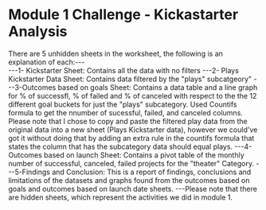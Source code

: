 # Module 1 Challenge -  Kickastarter Analysis
There are 5 unhidden sheets in the worksheet, the following is an explanation of each:---  
---1- Kickstarter Sheet: Contains all the data with no filters
---2- Plays Kickstarter Data Sheet: Contains data filtered by the "plays" subcatgeory" 
---3-Outcomes based on goals Sheet: Contains a data table and a line graph for % of successfl, % of failed and % of canceled with respect to the the 12 different goal buckets for just the "plays" subcategory. Used Countifs formula to get the nnumber of sucessful, failed, and canceled columns.  Please note that I chose to copy and paste the filtered play data from the original data into a new sheet (Plays Kickstarter data), however we could've got it without doing that by adding an extra rule in the countifs formula that states the column that has the subcategory data should equal plays.
---4-Outcomes based on launch Sheet: Contains a pivot table of the monthly number of successful, canceled, failed projects for the "theater" Category.
---5-Findings and Conclusion: This is a report of findings, conclusions and limitations of the datasets and graphs found from the outcomes based on goals and outcomes based on launch date sheets.
---Please note that there are hidden sheets, which represent the activities we did in module 1.
